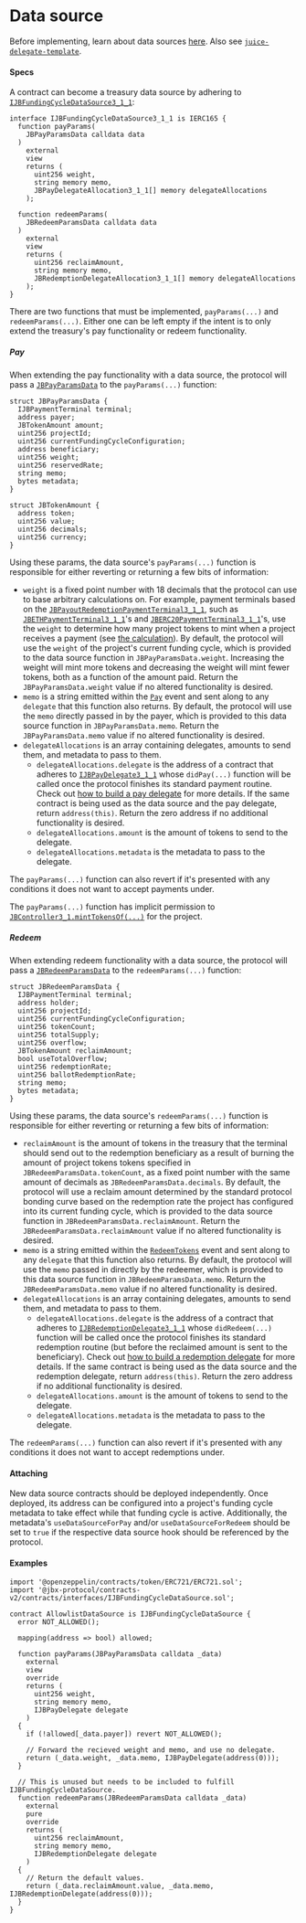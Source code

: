 # Data source

Before implementing, learn about data sources [here](/docs/dev/v3/learn/glossary/data-source.md). Also see [`juice-delegate-template`](https://github.com/mejango/juice-delegate-template).

#### Specs

A contract can become a treasury data source by adhering to [`IJBFundingCycleDataSource3_1_1`](/docs/dev/v3/api/interfaces/ijbfundingcycledatasource3_1_1.md):

```
interface IJBFundingCycleDataSource3_1_1 is IERC165 {
  function payParams(
    JBPayParamsData calldata data
  )
    external
    view
    returns (
      uint256 weight,
      string memory memo,
      JBPayDelegateAllocation3_1_1[] memory delegateAllocations
    );

  function redeemParams(
    JBRedeemParamsData calldata data
  )
    external
    view
    returns (
      uint256 reclaimAmount,
      string memory memo,
      JBRedemptionDelegateAllocation3_1_1[] memory delegateAllocations
    );
}
```

There are two functions that must be implemented, `payParams(...)` and `redeemParams(...)`. Either one can be left empty if the intent is to only extend the treasury's pay functionality or redeem functionality.

##### Pay

When extending the pay functionality with a data source, the protocol will pass a [`JBPayParamsData`](/docs/dev/v3/api/data-structures/jbpayparamsdata.md) to the `payParams(...)` function:

```
struct JBPayParamsData {
  IJBPaymentTerminal terminal;
  address payer;
  JBTokenAmount amount;
  uint256 projectId;
  uint256 currentFundingCycleConfiguration;
  address beneficiary;
  uint256 weight;
  uint256 reservedRate;
  string memo;
  bytes metadata;
}
```

```
struct JBTokenAmount {
  address token;
  uint256 value;
  uint256 decimals;
  uint256 currency;
}
```

Using these params, the data source's `payParams(...)` function is responsible for either reverting or returning a few bits of information:

* `weight` is a fixed point number with 18 decimals that the protocol can use to base arbitrary calculations on. For example, payment terminals based on the [`JBPayoutRedemptionPaymentTerminal3_1_1`](/docs/dev/v3/api/contracts/or-payment-terminals/or-abstract/jbpayoutredemptionpaymentterminal3_1_1.md), such as [`JBETHPaymentTerminal3_1_1`](/docs/dev/v3/api/contracts/or-payment-terminals/jbethpaymentterminal3_1_1.md)'s and [`JBERC20PaymentTerminal3_1_1`](/docs/dev/v3/api/contracts/or-payment-terminals/jberc20paymentterminal3_1_1.md)'s, use the `weight` to determine how many project tokens to mint when a project receives a payment (see [the calculation](/docs/dev/v3/api/contracts/jbsingletokenpaymentterminalstore3_1_1.md#recordpaymentfrom)). By default, the protocol will use the `weight` of the project's current funding cycle, which is provided to the data source function in `JBPayParamsData.weight`. Increasing the weight will mint more tokens and decreasing the weight will mint fewer tokens, both as a function of the amount paid. Return the `JBPayParamsData.weight` value if no altered functionality is desired.
* `memo` is a string emitted within the [`Pay`](/docs/dev/v3/api/contracts/or-payment-terminals/or-abstract/jbpayoutredemptionpaymentterminal3_1_1.md#pay) event and sent along to any `delegate` that this function also returns. By default, the protocol will use the `memo` directly passed in by the payer, which is provided to this data source function in `JBPayParamsData.memo`. Return the `JBPayParamsData.memo` value if no altered functionality is desired.
* `delegateAllocations` is an array containing delegates, amounts to send them, and metadata to pass to them.
    * `delegateAllocations.delegate` is the address of a contract that adheres to [`IJBPayDelegate3_1_1`](/docs/dev/v3/api/interfaces/ijbpaydelegate3_1_1.md) whose `didPay(...)` function will be called once the protocol finishes its standard payment routine. Check out [how to build a pay delegate](/docs/dev/v3/build/treasury-extensions/pay-delegate.md) for more details. If the same contract is being used as the data source and the pay delegate, return `address(this)`. Return the zero address if no additional functionality is desired.
    * `delegateAllocations.amount` is the amount of tokens to send to the delegate.
    * `delegateAllocations.metadata` is the metadata to pass to the delegate.

The `payParams(...)` function can also revert if it's presented with any conditions it does not want to accept payments under.

The `payParams(...)` function has implicit permission to [`JBController3_1.mintTokensOf(...)`](/docs/dev/v3/api/contracts/or-controllers/jbcontroller3_1.md#minttokensof) for the project.

##### Redeem

When extending redeem functionality with a data source, the protocol will pass a [`JBRedeemParamsData`](/docs/dev/v3/api/data-structures/jbredeemparamsdata.md) to the `redeemParams(...)` function:

```
struct JBRedeemParamsData {
  IJBPaymentTerminal terminal;
  address holder;
  uint256 projectId;
  uint256 currentFundingCycleConfiguration;
  uint256 tokenCount;
  uint256 totalSupply;
  uint256 overflow;
  JBTokenAmount reclaimAmount;
  bool useTotalOverflow;
  uint256 redemptionRate;
  uint256 ballotRedemptionRate;
  string memo;
  bytes metadata;
}
```

Using these params, the data source's `redeemParams(...)` function is responsible for either reverting or returning a few bits of information:

* `reclaimAmount` is the amount of tokens in the treasury that the terminal should send out to the redemption beneficiary as a result of burning the amount of project tokens tokens specified in `JBRedeemParamsData.tokenCount`, as a fixed point number with the same amount of decimals as `JBRedeemParamsData.decimals`. By default, the protocol will use a reclaim amount determined by the standard protocol bonding curve based on the redemption rate the project has configured into its current funding cycle, which is provided to the data source function in `JBRedeemParamsData.reclaimAmount`. Return the `JBRedeemParamsData.reclaimAmount` value if no altered functionality is desired.
* `memo` is a string emitted within the [`RedeemTokens`](/docs/dev/v3/api/contracts/or-payment-terminals/or-abstract/jbpayoutredemptionpaymentterminal3_1_1.md#redeemtokensof) event and sent along to any `delegate` that this function also returns. By default, the protocol will use the `memo` passed in directly by the redeemer, which is provided to this data source function in `JBRedeemParamsData.memo`. Return the `JBRedeemParamsData.memo` value if no altered functionality is desired.
* `delegateAllocations` is an array containing delegates, amounts to send them, and metadata to pass to them.
    * `delegateAllocations.delegate` is the address of a contract that adheres to [`IJBRedemptionDelegate3_1_1`](/docs/dev/v3/api/interfaces/ijbredemptiondelegate3_1_1.md) whose `didRedeem(...)` function will be called once the protocol finishes its standard redemption routine (but before the reclaimed amount is sent to the beneficiary). Check out [how to build a redemption delegate](/docs/dev/v3/build/treasury-extensions/redemption-delegate.md) for more details. If the same contract is being used as the data source and the redemption delegate, return `address(this)`. Return the zero address if no additional functionality is desired.
    * `delegateAllocations.amount` is the amount of tokens to send to the delegate.
    * `delegateAllocations.metadata` is the metadata to pass to the delegate.

The `redeemParams(...)` function can also revert if it's presented with any conditions it does not want to accept redemptions under.

#### Attaching

New data source contracts should be deployed independently. Once deployed, its address can be configured into a project's funding cycle metadata to take effect while that funding cycle is active. Additionally, the metadata's `useDataSourceForPay` and/or `useDataSourceForRedeem` should be set to `true` if the respective data source hook should be referenced by the protocol.


#### Examples

```
import '@openzeppelin/contracts/token/ERC721/ERC721.sol';
import '@jbx-protocol/contracts-v2/contracts/interfaces/IJBFundingCycleDataSource.sol';

contract AllowlistDataSource is IJBFundingCycleDataSource {
  error NOT_ALLOWED();

  mapping(address => bool) allowed;

  function payParams(JBPayParamsData calldata _data)
    external
    view
    override
    returns (
      uint256 weight,
      string memory memo,
      IJBPayDelegate delegate
    )
  {
    if (!allowed[_data.payer]) revert NOT_ALLOWED();

    // Forward the recieved weight and memo, and use no delegate.
    return (_data.weight, _data.memo, IJBPayDelegate(address(0)));
  }

  // This is unused but needs to be included to fulfill IJBFundingCycleDataSource.
  function redeemParams(JBRedeemParamsData calldata _data)
    external
    pure
    override
    returns (
      uint256 reclaimAmount,
      string memory memo,
      IJBRedemptionDelegate delegate
    )
  {
    // Return the default values.
    return (_data.reclaimAmount.value, _data.memo, IJBRedemptionDelegate(address(0)));
  }
}
```
